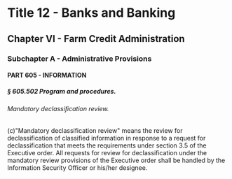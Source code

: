 
# Title 12 - Banks and Banking
## Chapter VI - Farm Credit Administration
### Subchapter A - Administrative Provisions
#### PART 605 - INFORMATION
##### § 605.502 Program and procedures.
###### Mandatory declassification review.

(c)"Mandatory declassification review" means the review for declassification of classified information in response to a request for declassification that meets the requirements under section 3.5 of the Executive order. All requests for review for declassification under the mandatory review provisions of the Executive order shall be handled by the Information Security Officer or his/her designee.
